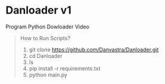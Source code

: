 # Danloader v1
Program Python Dowloader Video

> How to Run Scripts?
> 1. git clone https://github.com/Danvastra/Danloader.git
> 2. cd Danloader
> 3. ls
> 4. pip install -r requirements.txt
> 5. python main.py
